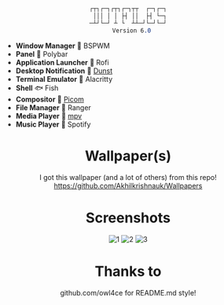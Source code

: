 <div align="justify">

<div align="center">


```css


┌┬┐┌─┐┌┬┐┌─┐┬┬  ┌─┐┌─┐
 │││ │ │ ├┤ ││  ├┤ └─┐
─┴┘└─┘ ┴ └  ┴┴─┘└─┘└─┘
  Version 6.0

```

  </div>

- **Window Manager** :bento: BSPWM
- **Panel** :blossom: Polybar
- **Application Launcher** :rocket: Rofi
- **Desktop Notification** :herb: [Dunst](https://github.com/dunst-project/dunst)
- **Terminal Emulator** :leaves: Alacritty
- **Shell** 🐟 Fish
- **Compositor** :shaved_ice: [Picom](https://github.com/yshui/picom)
- **File Manager** :flower_playing_cards: Ranger
- **Media Player** :city_sunset: [mpv](https://mpv.io)
- **Music Player** 🎵 Spotify
<div align="justify">

<div align="center">

# Wallpaper(s)
 I got this wallpaper (and a lot of others) from this repo!
 https://github.com/Akhilkrishnauk/Wallpapers 
 
# Screenshots
  


![1](https://user-images.githubusercontent.com/76164598/176762413-62954175-3e0f-4b4d-9dbb-66b4036d5b93.png)
![2](https://user-images.githubusercontent.com/76164598/176762421-7d89a037-b576-4b51-99b5-61af31c854bb.png)
![3](https://user-images.githubusercontent.com/76164598/176762422-818ffd06-e31c-4738-8407-eb088719153b.png)


# Thanks to
  
github.com/owl4ce for README.md style!
  
  </div>
